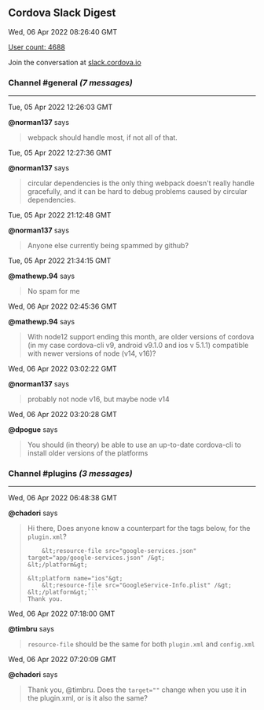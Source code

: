 ## Cordova Slack Digest
Wed, 06 Apr 2022 08:26:40 GMT

[User count: 4688](https://cordova.slack.com/)


Join the conversation at [slack.cordova.io](http://slack.cordova.io/)

### __Channel #general__ _(7 messages)_
---

Tue, 05 Apr 2022 12:26:03 GMT

__@norman137__ says 
> webpack should handle most, if not all of that.
> 

Tue, 05 Apr 2022 12:27:36 GMT

__@norman137__ says 
> circular dependencies is the only thing webpack doesn't really handle gracefully, and it can be hard to debug problems caused by circular dependencies.
> 

Tue, 05 Apr 2022 21:12:48 GMT

__@norman137__ says 
> Anyone else currently being spammed by github?
> 

Tue, 05 Apr 2022 21:34:15 GMT

__@mathewp.94__ says 
> No spam for me
> 

Wed, 06 Apr 2022 02:45:36 GMT

__@mathewp.94__ says 
> With node12 support ending this month, are older versions of cordova (in my case cordova-cli v9, android v9.1.0 and ios v 5.1.1) compatible with newer versions of node (v14, v16)?
> 

Wed, 06 Apr 2022 03:02:22 GMT

__@norman137__ says 
> probably not node v16, but maybe node v14
> 

Wed, 06 Apr 2022 03:20:28 GMT

__@dpogue__ says 
> You should (in theory) be able to use an up-to-date cordova-cli to install older versions of the platforms
> 

### __Channel #plugins__ _(3 messages)_
---

Wed, 06 Apr 2022 06:48:38 GMT

__@chadori__ says 
> Hi there,
> Does anyone know a counterpart for the tags below, for the `plugin.xml`?
> ```&lt;platform name="android"&gt;
>     &lt;resource-file src="google-services.json" target="app/google-services.json" /&gt;
> &lt;/platform&gt;
> 
> &lt;platform name="ios"&gt;
>     &lt;resource-file src="GoogleService-Info.plist" /&gt;
> &lt;/platform&gt;```
> Thank you.
> 

Wed, 06 Apr 2022 07:18:00 GMT

__@timbru__ says 
> `resource-file`  should be the same for both `plugin.xml`  and `config.xml`
> 

Wed, 06 Apr 2022 07:20:09 GMT

__@chadori__ says 
> Thank you, @timbru.
> Does the `target=""` change when you use it in the plugin.xml, or is it also the same?
> 
